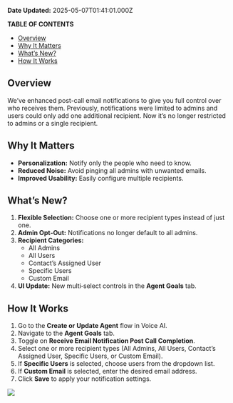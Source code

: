 **Date Updated:** 2025-05-07T01:41:01.000Z

**TABLE OF CONTENTS**

* [Overview](#Overview)
* [Why It Matters](#Why-It-Matters)
* [What’s New?](#What%E2%80%99s-New?)
* [How It Works](#How-It-Works)

  
## **Overview**

We’ve enhanced post-call email notifications to give you full control over who receives them. Previously, notifications were limited to admins and users could only add one additional recipient. Now it’s no longer restricted to admins or a single recipient.

  
## **Why It Matters**

* **Personalization:** Notify only the people who need to know.
* **Reduced Noise:** Avoid pinging all admins with unwanted emails.
* **Improved Usability:** Easily configure multiple recipients.

  
## **What’s New?**

1. **Flexible Selection:** Choose one or more recipient types instead of just one.
2. **Admin Opt‑Out:** Notifications no longer default to all admins.
3. **Recipient Categories:**  
   * All Admins  
   * All Users  
   * Contact’s Assigned User  
   * Specific Users  
   * Custom Email
4. **UI Update:** New multi‑select controls in the **Agent Goals** tab.

  
## **How It Works**

1. Go to the **Create or Update Agent** flow in Voice AI.
2. Navigate to the **Agent Goals** tab.
3. Toggle on **Receive Email Notification Post Call Completion**.
4. Select one or more recipient types (All Admins, All Users, Contact’s Assigned User, Specific Users, or Custom Email).
5. If **Specific Users** is selected, choose users from the dropdown list.
6. If **Custom Email** is selected, enter the desired email address.
7. Click **Save** to apply your notification settings.

  
![](https://s3.amazonaws.com/cdn.freshdesk.com/data/helpdesk/attachments/production/155046211725/original/ZPW8ANwBG7fUU-jwtrfQOGb6UNAKiLr6rA.png?1746562081)  

  
